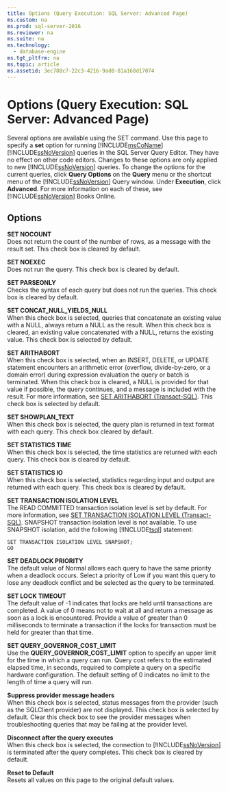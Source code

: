 ```yaml
---
title: Options (Query Execution: SQL Server: Advanced Page)
ms.custom: na
ms.prod: sql-server-2016
ms.reviewer: na
ms.suite: na
ms.technology: 
  - database-engine
ms.tgt_pltfrm: na
ms.topic: article
ms.assetid: 3ec788c7-22c3-4216-9ad0-81a168d17074
---
```

# Options (Query Execution: SQL Server: Advanced Page)
  Several options are available using the SET command. Use this page to specify a **set** option for running [!INCLUDE[msCoName](../../Token/Other/msCoName_md.md)] [!INCLUDE[ssNoVersion](../../Token/Other/ssNoVersion_md.md)] queries in the SQL Server Query Editor. They have no effect on other code editors. Changes to these options are only applied to new [!INCLUDE[ssNoVersion](../../Token/Other/ssNoVersion_md.md)] queries. To change the options for the current queries, click **Query Options** on the **Query** menu or the shortcut menu of the [!INCLUDE[ssNoVersion](../../Token/Other/ssNoVersion_md.md)] Query window. Under **Execution**, click **Advanced**. For more information on each of these, see [!INCLUDE[ssNoVersion](../../Token/Other/ssNoVersion_md.md)] Books Online.  
  
## Options  
 **SET NOCOUNT**  
 Does not return the count of the number of rows, as a message with the result set. This check box is cleared by default.  
  
 **SET NOEXEC**  
 Does not run the query. This check box is cleared by default.  
  
 **SET PARSEONLY**  
 Checks the syntax of each query but does not run the queries. This check box is cleared by default.  
  
 **SET CONCAT\_NULL\_YIELDS\_NULL**  
 When this check box is selected, queries that concatenate an existing value with a NULL, always return a NULL as the result. When this check box is cleared, an existing value concatenated with a NULL, returns the existing value. This check box is selected by default.  
  
 **SET ARITHABORT**  
 When this check box is selected, when an INSERT, DELETE, or UPDATE statement encounters an arithmetic error \(overflow, divide\-by\-zero, or a domain error\) during expression evaluation the query or batch is terminated. When this check box is cleared, a NULL is provided for that value if possible, the query continues, and a message is included with the result. For more information, see [SET ARITHABORT &#40;Transact-SQL&#41;](../Topic/SET%20ARITHABORT%20\(Transact-SQL\).md). This check box is selected by default.  
  
 **SET SHOWPLAN\_TEXT**  
 When this check box is selected, the query plan is returned in text format with each query. This check box cleared by default.  
  
 **SET STATISTICS TIME**  
 When this check box is selected, the time statistics are returned with each query. This check box is cleared by default.  
  
 **SET STATISTICS IO**  
 When this check box is selected, statistics regarding input and output are returned with each query. This check box is cleared by default.  
  
 **SET TRANSACTION ISOLATION LEVEL**  
 The READ COMMITTED transaction isolation level is set by default. For more information, see [SET TRANSACTION ISOLATION LEVEL &#40;Transact-SQL&#41;](../Topic/SET%20TRANSACTION%20ISOLATION%20LEVEL%20\(Transact-SQL\).md). SNAPSHOT transaction isolation level is not available. To use SNAPSHOT isolation, add the following [!INCLUDE[tsql](../../Token/Other/tsql_md.md)] statement:  
  
```  
SET TRANSACTION ISOLATION LEVEL SNAPSHOT;  
GO  
```  
  
 **SET DEADLOCK PRIORITY**  
 The default value of Normal allows each query to have the same priority when a deadlock occurs. Select a priority of Low if you want this query to lose any deadlock conflict and be selected as the query to be terminated.  
  
 **SET LOCK TIMEOUT**  
 The default value of \-1 indicates that locks are held until transactions are completed. A value of 0 means not to wait at all and return a message as soon as a lock is encountered. Provide a value of greater than 0 milliseconds to terminate a transaction if the locks for transaction must be held for greater than that time.  
  
 **SET QUERY\_GOVERNOR\_COST\_LIMIT**  
 Use the **QUERY\_GOVERNOR\_COST\_LIMIT** option to specify an upper limit for the time in which a query can run. Query cost refers to the estimated elapsed time, in seconds, required to complete a query on a specific hardware configuration. The default setting of 0 indicates no limit to the length of time a query will run.  
  
 **Suppress provider message headers**  
 When this check box is selected, status messages from the provider \(such as the SQLClient provider\) are not displayed. This check box is selected by default. Clear this check box to see the provider messages when troubleshooting queries that may be failing at the provider level.  
  
 **Disconnect after the query executes**  
 When this check box is selected, the connection to [!INCLUDE[ssNoVersion](../../Token/Other/ssNoVersion_md.md)] is terminated after the query completes. This check box is cleared by default.  
  
 **Reset to Default**  
 Resets all values on this page to the original default values.  
  
  